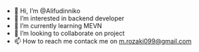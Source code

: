 - 👋 Hi, I’m @Alifudinniko
- 👀 I’m interested in backend developer
- 🌱 I’m currently learning MEVN
- 💞️ I’m looking to collaborate on project
- 📫 How to reach me contack me on m.rozaki099@gmail.com

<!---
Alifudinniko/Alifudinniko is a ✨ special ✨ repository because its `README.md` (this file) appears on your GitHub profile.
You can click the Preview link to take a look at your changes.
--->
